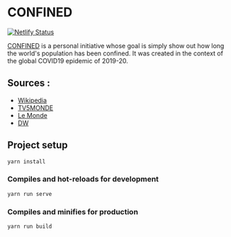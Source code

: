 # CONFINED
[![Netlify Status](https://api.netlify.com/api/v1/badges/3dcd2254-6385-4583-af32-020848a896d6/deploy-status)](https://app.netlify.com/sites/confined/deploys)


[CONFINED](https://confined.netlify.com) is a personal initiative whose goal is simply show out how long the world's population has been confined. It was created in the context of the global COVID19 epidemic of 2019-20.

## Sources : 
- [Wikipedia](https://en.wikipedia.org/wiki/2019%E2%80%9320_coronavirus_pandemic)
- [TV5MONDE](https://information.tv5monde.com/info/coronavirus-quels-sont-les-pays-confines-352330)
- [Le Monde](https://www.lemonde.fr/planete/article/2020/03/30/coronavirus-quels-pays-sont-confines_6034936_3244.html)
- [DW](https://www.dw.com/en/coronavirus-what-are-the-lockdown-measures-across-europe/a-52905137)
## Project setup
```
yarn install
```

### Compiles and hot-reloads for development
```
yarn run serve
```

### Compiles and minifies for production
```
yarn run build
```

